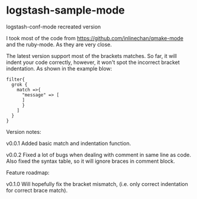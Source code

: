 # logstash-sample-mode
logstash-conf-mode recreated version

I took most of the code from https://github.com/inlinechan/qmake-mode and the ruby-mode. 
As they are very close.

The latest version support most of the brackets matches. 
So far, it will indent your code correctly, however, it won't spot the incorrect bracket indentation.
As shown in the example blow: 

    filter{
      grok {
        match =>{
          "message" => [
          ]
          }
        ]
      }
    }

Version notes:

v0.0.1 Added basic match and indentation function.

v0.0.2 Fixed a lot of bugs when dealing with comment in same line as code. Also fixed the syntax table, so it will ignore braces in comment block.

Feature roadmap:

v0.1.0 Will hopefully fix the bracket mismatch, (i.e. only correct indentation for correct brace match).